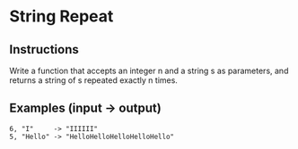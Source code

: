 # String Repeat

## Instructions

Write a function that accepts an integer n and a string s as parameters, and returns a string of s repeated exactly n times.

## Examples (input -> output)

```
6, "I"     -> "IIIIII"
5, "Hello" -> "HelloHelloHelloHelloHello"
```